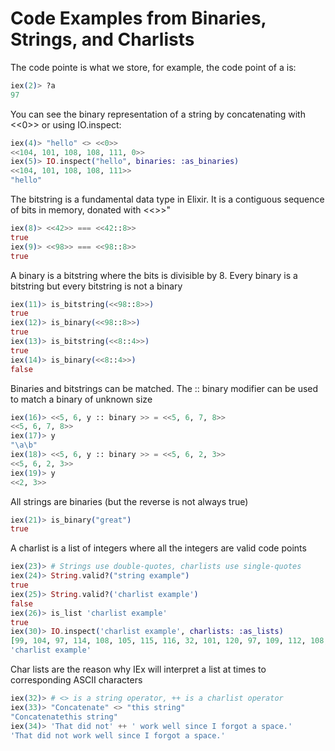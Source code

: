 # Code Examples from Binaries, Strings, and Charlists

The code pointe is what we store, for example, the code point of a is:
```elixir
iex(2)> ?a
97
```
You can see the binary representation of a string by concatenating with <<0>> or using IO.inspect:
```elixir
iex(4)> "hello" <> <<0>>
<<104, 101, 108, 108, 111, 0>>
iex(5)> IO.inspect("hello", binaries: :as_binaries)
<<104, 101, 108, 108, 111>>
"hello"
```
The bitstring is a fundamental data type in Elixir. It is a contiguous sequence of bits in memory, donated with <<>>"
```elixir
iex(8)> <<42>> === <<42::8>>
true
iex(9)> <<98>> === <<98::8>>
true
```
A binary is a bitstring where the bits is divisible by 8. Every binary is a bitstring but every bitstring is not a binary
```elixir
iex(11)> is_bitstring(<<98::8>>)
true
iex(12)> is_binary(<<98::8>>)
true
iex(13)> is_bitstring(<<8::4>>)
true
iex(14)> is_binary(<<8::4>>)
false
```
Binaries and bitstrings can be matched. The :: binary modifier can be used to match a binary of unknown size
```elixir
iex(16)> <<5, 6, y :: binary >> = <<5, 6, 7, 8>>
<<5, 6, 7, 8>>
iex(17)> y
"\a\b"
iex(18)> <<5, 6, y :: binary >> = <<5, 6, 2, 3>>
<<5, 6, 2, 3>>
iex(19)> y
<<2, 3>>
```
All strings are binaries (but the reverse is not always true)
```elixir
iex(21)> is_binary("great")
true
```
A charlist is a list of integers where all the integers are valid code points
```elixir
iex(23)> # Strings use double-quotes, charlists use single-quotes
iex(24)> String.valid?("string example")
true
iex(25)> String.valid?('charlist example')
false
iex(26)> is_list 'charlist example'
true
iex(30)> IO.inspect('charlist example', charlists: :as_lists)
[99, 104, 97, 114, 108, 105, 115, 116, 32, 101, 120, 97, 109, 112, 108, 101]
'charlist example'
```
Char lists are the reason why IEx will interpret a list at times to corresponding ASCII characters
```elixir
iex(32)> # <> is a string operator, ++ is a charlist operator
iex(33)> "Concatenate" <> "this string"
"Concatenatethis string"
iex(34)> 'That did not' ++ ' work well since I forgot a space.'
'That did not work well since I forgot a space.'
```

